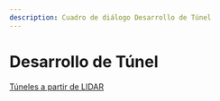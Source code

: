 ```yaml
---
description: Cuadro de diálogo Desarrollo de Túnel
---
```


# Desarrollo de Túnel

[Túneles a partir de LIDAR](../../fichas-de-herramientas/ficha-de-herramientas-archivos-lidar/tuneles.md)

